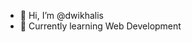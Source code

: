 - 👋 Hi, I’m @dwikhalis
- 🌱 Currently learning Web Development

<!---
dwikhalis/dwikhalis is a ✨ special ✨ repository because its `README.md` (this file) appears on your GitHub profile.
You can click the Preview link to take a look at your changes.
--->
